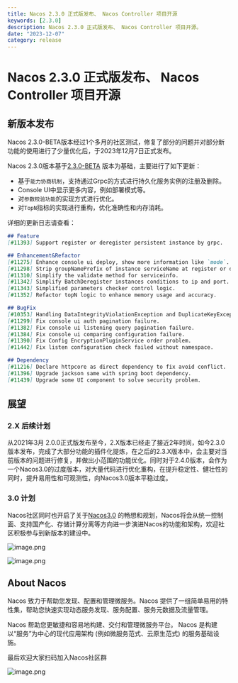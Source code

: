 ```yaml
---
title: Nacos 2.3.0 正式版发布、 Nacos Controller 项目开源
keywords: [2.3.0]
description: Nacos 2.3.0 正式版发布、 Nacos Controller 项目开源。
date: "2023-12-07"
category: release
---
```

# Nacos 2.3.0 正式版发布、 Nacos Controller 项目开源

## 新版本发布

Nacos 2.3.0-BETA版本经过1个多月的社区测试，修复了部分的问题并对部分新功能的使用进行了少量优化后，于2023年12月7日正式发布。

Nacos 2.3.0版本基于[2.3.0-BETA](src/content/blog/release-2.3.0-beta.md) 版本为基础，主要进行了如下更新：

- 基于`能力协商机制`，支持通过Grpc的方式进行持久化服务实例的注册及删除。
- Console UI中显示更多内容，例如部署模式等。
- 对`参数校验功能`的实现方式进行优化。
- 对`TopN`指标的实现进行重构，优化准确性和内存消耗。

详细的更新日志请查看：

```markdown
## Feature
[#11393] Support register or deregister persistent instance by grpc.

## Enhancement&Refactor
[#11275] Enhance console ui deploy, show more information like `mode`.
[#11298] Strip groupNamePrefix of instance serviceName at register or deregister.
[#11310] Simplify the validate method for serviceinfo.
[#11342] Simplify BatchDeregister instances conditions to ip and port.
[#11343] Simplified parameters checker control logic.
[#11352] Refactor topN logic to enhance memory usage and accuracy.

## BugFix
[#10353] Handling DataIntegrityViolationException and DuplicateKeyException together.
[#11299] Fix console ui auth pagination failure.
[#11382] Fix console ui listening query pagination failure.
[#11384] Fix console ui comparing configuration failure.
[#11390] Fix Config EncryptionPluginService order problem.
[#11442] Fix listen configuration check failed without namespace.

## Dependency
[#11216] Declare httpcore as direct dependency to fix avoid conflict.
[#11396] Upgrade jackson same with spring boot dependency.
[#11439] Upgrade some UI component to solve security problem.
```

## 展望
### 2.X 后续计划

从2021年3月 2.0.0正式版发布至今，2.X版本已经走了接近2年时间，如今2.3.0版本发布，完成了大部分功能的插件化提炼，在之后的2.3.X版本中，会主要对当前版本的问题进行修复，并做出小范围的功能优化。同时对于2.4.0版本，会作为一个Nacos3.0的过度版本，对大量代码进行优化重构，在提升稳定性、健壮性的同时，提升易用性和可观测性，向Nacos3.0版本平稳过度。

### 3.0 计划

Nacos社区同时也开启了关于[Nacos3.0](https://mp.weixin.qq.com/s/8UwwD_WxSJINP8Qr_1wogg) 的畅想和规划，Nacos将会从统一控制面、支持国产化、存储计算分离等方向进一步演进Nacos的功能和架构，欢迎社区积极参与到新版本的建设中。

![image.png](https://cdn.nlark.com/yuque/0/2023/png/1577777/1698198629123-af9f1216-f996-4ac2-81bf-436048823d21.png)

![image.png](https://cdn.nlark.com/yuque/0/2022/png/1577777/1660125280551-a2e881fe-d25e-4ebb-a28f-8e56683deef1.png#clientId=uf10cb19a-105c-4&crop=0&crop=0&crop=1&crop=1&from=url&id=Z9to1&margin=%5Bobject%20Object%5D&name=image.png&originHeight=794&originWidth=1650&originalType=binary&ratio=1&rotation=0&showTitle=false&size=185821&status=done&style=none&taskId=u63849e10-1dae-45cb-b559-04d106ebe86&title=#crop=0&crop=0&crop=1&crop=1&id=rUihF&originHeight=794&originWidth=1650&originalType=binary&ratio=1&rotation=0&showTitle=false&status=done&style=none&title=)

## About Nacos

Nacos 致力于帮助您发现、配置和管理微服务。Nacos 提供了一组简单易用的特性集，帮助您快速实现动态服务发现、服务配置、服务元数据及流量管理。

Nacos 帮助您更敏捷和容易地构建、交付和管理微服务平台。 Nacos 是构建以“服务”为中心的现代应用架构 (例如微服务范式、云原生范式) 的服务基础设施。

最后欢迎大家扫码加入Nacos社区群

![image.png](https://cdn.nlark.com/yuque/0/2023/png/1577777/1679276899363-83081d59-67c6-4501-9cf8-0d84ba7c6d7e.png#averageHue=%23c1c2c2&clientId=u9dfeac18-3281-4&from=paste&height=551&id=ubcf45e51&name=image.png&originHeight=1102&originWidth=854&originalType=binary&ratio=2&rotation=0&showTitle=false&size=155261&status=done&style=none&taskId=ud6bea1fe-b003-441b-a810-84435d2aeff&title=&width=427)

